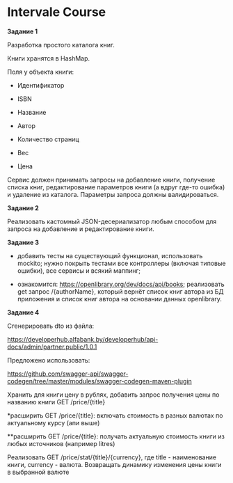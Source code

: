 # Intervale Course
**Задание 1**

Разработка простого каталога книг.


Книги хранятся в HashMap.

Поля у объекта книги:

- Идентификатор

- ISBN

- Название

- Автор

- Количество страниц

- Вес

- Цена

Сервис должен принимать запросы на добавление книги, получение списка книг, редактирование параметров книги (а вдруг где-то ошибка) и удаление из каталога.
Параметры запроса должны валидироваться.

**Задание 2**

Реализовать кастомный JSON-десериализатор любым способом для запроса на добавление и редактирование книги.

**Задание 3**

- добавить тесты на существующий функционал, использовать mockito; 
нужно покрыть тестами все контроллеры (включая типовые ошибки), все сервисы и всякий маппинг; 

- ознакомится: https://openlibrary.org/dev/docs/api/books;
   реализовать get запрос /{authorName}, который вернёт список книг автора из БД приложения и список книг автора на основании данных openlibrary.

**Задание 4**


Сгенерировать dto из файла:

https://developerhub.alfabank.by/developerhub/api-docs/admin/partner.public/1.0.1

Предложено использовать:

https://github.com/swagger-api/swagger-codegen/tree/master/modules/swagger-codegen-maven-plugin

Хранить для книги цену в рублях, добавить запрос получения цены по названию книги GET /price/{title}

*расширить GET /price/{title}: включать стоимость в разных валютах по актуальному курсу (апи выше)

**расширить GET /price/{title}: получать актуальную стоимость книги из любых источников (например litres)

Реализовать GET /price/stat/{title}/{currency}, где title - наименование книги, currency - валюта. Возвращать динамику изменения цены книги в выбранной валюте 